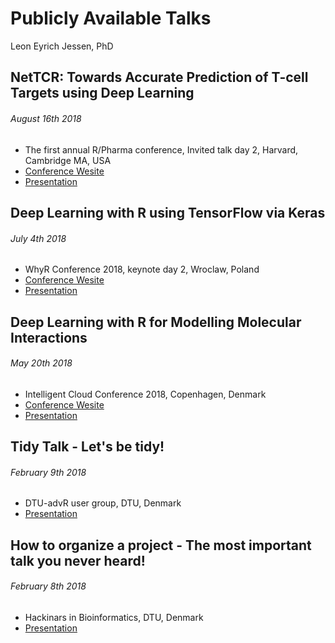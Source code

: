 Publicly Available Talks
================
Leon Eyrich Jessen, PhD

NetTCR: Towards Accurate Prediction of T-cell Targets using Deep Learning
-------------------------------------------------------------------------

###### August 16th 2018

-   The first annual R/Pharma conference, Invited talk day 2, Harvard, Cambridge MA, USA
-   [Conference Wesite](http://rinpharma.com/)
-   [Presentation]()

Deep Learning with R using TensorFlow via Keras
-----------------------------------------------

###### July 4th 2018

-   WhyR Conference 2018, keynote day 2, Wroclaw, Poland
-   [Conference Wesite](http://whyr2018.pl/)
-   [Presentation](http://rpubs.com/leonjessen/whyR_2018)

Deep Learning with R for Modelling Molecular Interactions
---------------------------------------------------------

###### May 20th 2018

-   Intelligent Cloud Conference 2018, Copenhagen, Denmark
-   [Conference Wesite](https://intelligentcloud.dk/)
-   [Presentation](http://rpubs.com/leonjessen/ICC_2018)

Tidy Talk - Let's be tidy!
--------------------------

###### February 9th 2018

-   DTU-advR user group, DTU, Denmark
-   [Presentation](http://htmlpreview.github.io/?https://github.com/leonjessen/talks/blob/master/presentations/tidy_talk.html)

How to organize a project - The most important talk you never heard!
--------------------------------------------------------------------

###### February 8th 2018

-   Hackinars in Bioinformatics, DTU, Denmark
-   [Presentation](https://github.com/leonjessen/talks/raw/master/presentations/20180208_hackinar_project_organisation.pdf)
